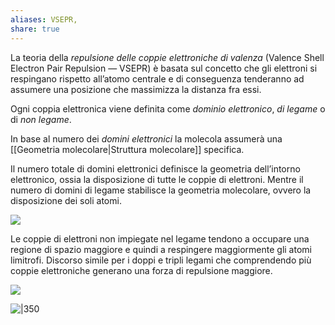 ```yaml
---
aliases: VSEPR,
share: true
---
```

La teoria della *repulsione delle coppie elettroniche di valenza* (Valence Shell Electron Pair Repulsion — VSEPR) è basata sul concetto che gli elettroni si respingano rispetto all’atomo centrale e di conseguenza tenderanno ad assumere una posizione che massimizza la distanza fra essi.

Ogni coppia elettronica viene definita come *dominio elettronico*, *di legame* o di *non legame*.

In base al numero dei *domini elettronici* la molecola assumerà una [[Geometria molecolare|Struttura molecolare]] specifica.

Il numero totale di domini elettronici definisce la geometria dell’intorno elettronico, ossia la disposizione di tutte le coppie di elettroni. Mentre il numero di domini di legame stabilisce la geometria molecolare, ovvero la disposizione dei soli atomi.

![](caefd38ff33ba9faa89aad325fe7b3ff_MD5%201.png)

Le coppie di elettroni non impiegate nel legame tendono a occupare una regione di spazio maggiore e quindi a respingere maggiormente gli atomi limitrofi. Discorso simile per i doppi e tripli legami che comprendendo più coppie elettroniche generano una forza di repulsione maggiore.

![](76bdf583ab1388aa752a6db44a8ff63a_MD5%201.png)

![|350](f46a0e3bb9efa56b09342a22db31c5ab_MD5%201.png)